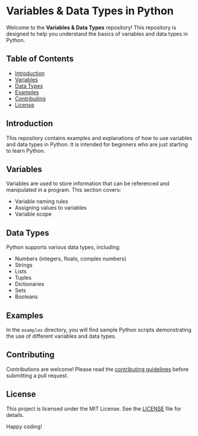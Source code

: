 # Variables & Data Types in Python

Welcome to the **Variables & Data Types** repository! This repository is designed to help you understand the basics of variables and data types in Python.

## Table of Contents
- [Introduction](#introduction)
- [Variables](#variables)
- [Data Types](#data-types)
- [Examples](#examples)
- [Contributing](#contributing)
- [License](#license)

## Introduction
This repository contains examples and explanations of how to use variables and data types in Python. It is intended for beginners who are just starting to learn Python.

## Variables
Variables are used to store information that can be referenced and manipulated in a program. This section covers:
- Variable naming rules
- Assigning values to variables
- Variable scope

## Data Types
Python supports various data types, including:
- Numbers (integers, floats, complex numbers)
- Strings
- Lists
- Tuples
- Dictionaries
- Sets
- Booleans

## Examples
In the `examples` directory, you will find sample Python scripts demonstrating the use of different variables and data types.

## Contributing
Contributions are welcome! Please read the [contributing guidelines](CONTRIBUTING.md) before submitting a pull request.

## License
This project is licensed under the MIT License. See the [LICENSE](LICENSE) file for details.

Happy coding!